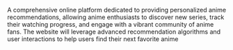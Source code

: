 A comprehensive online platform dedicated to providing personalized anime recommendations, 
allowing anime enthusiasts to discover new series, track their watching progress, and engage 
with a vibrant community of anime fans. The website will leverage advanced recommendation 
algorithms and user interactions to help users find their next favorite anime
